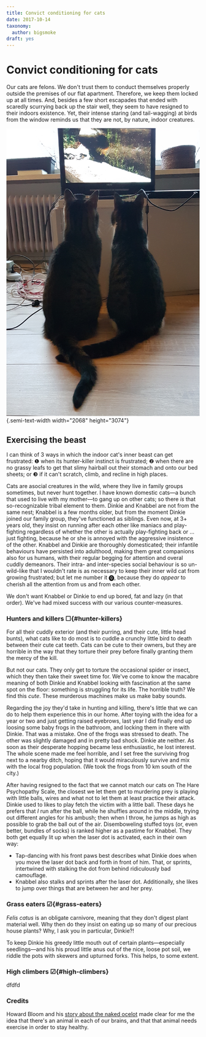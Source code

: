 ```yaml
---
title: Convict conditioning for cats
date: 2017-10-14
taxonomy:
  author: bigsmoke
draft: yes
---
```


# Convict conditioning for cats

Our cats are felons. We don't trust them to conduct themselves properly outside the premises of our flat apartment. Therefore, we keep them locked up at all times. And, besides a few short escapades that ended with scaredly scurrying back up the stair well, they seem to have resigned to their indoors existence. Yet, their intense staring (and tail-wagging) at birds from the window reminds us that they are not, by nature, indoor creatures.

![The bird channel provides a welcome distraction when the cats won't leave me alone in the morning and keep butting into me to demand stimulation. This happens when there are no real-life birds in front of our flat window to gaze at with murder in their eyes.](2018-12-31_Cats_watching_the_bird_channel.jpg){.semi-text-width width="2068" height="3074"}

## Exercising the beast

I can think of 3 ways in which the indoor cat's inner beast can get frustrated: ❶ when its hunter-killer instinct is frustrated; ❷ when there are no grassy leafs to get that slimy hairball out their stomach and onto our bed sheets; or ❸ if it can't scratch, climb, and recline in high places.

Cats are asocial creatures in the wild, where they live in family groups sometimes, but never hunt together. I have known domestic cats—a bunch that used to live with my mother—to gang up on other cats; so there _is_ that so-recognizable tribal element to them. Dinkie and Knabbel are not from the same nest; Knabbel is a few months older, but from the moment Dinkie joined our family group, they've functioned as siblings. Even now, at 3+ years old, they insist on running after each other like maniacs and play-fighting regardless of whether the other is actually play-fighting back or … just fighting, because he or she is annoyed with the aggressive insistence of the other. Knabbel and Dinkie are thoroughly domesticated; their infantile behaviours have persisted into adulthood, making them great companions also for us humans, with their regular begging for attention and overal cuddly demeanors. Their intra- and inter-species social behaviour is so un-wild-like that I wouldn't rate is as necessary to keep their inner wild cat from growing frustrated; but let me number it ⓿, because they do _appear_ to cherish all the attention from us and from each other.

We don't want Knabbel or Dinkie to end up bored, fat and lazy (in that order). We've had mixed success with our various counter-measures.

### Hunters and killers ☐{#hunter-killers}

For all their cuddly exterior (and their purring, and their cute, little head bunts), what cats like to do most is to cuddle a crunchy little bird to death between their cute cat teeth. Cats can be cute to their owners, but they are horrible in the way that they torture their prey before finally granting them the mercy of the kill.

But not our cats. They only get to torture the occasional spider or insect, which they then take their sweet time for. We've come to know the macabre meaning of both Dinkie and Knabbel looking with fascination at the same spot on the floor: something is struggling for its life. The horrible truth? We find this _cute_. These murderous machines make us make baby sounds.

Regarding the joy they'd take in hunting and killing, there's little that we can do to help them experience this in our home. After toying with the idea for a year or two and just getting raised eyebrows, last year I did finally end up loosing some baby frogs in the bathroom, and locking them in there with Dinkie. That was a mistake. One of the frogs was stressed to death. The other was slightly damaged and in pretty bad shock. Dinkie ate neither. As soon as their desperate hopping became less enthusiastic, he lost interest. The whole scene made me feel horrible, and I set free the surviving frog next to a nearby ditch, hoping that it would miraculously survive and mix with the local frog population. (We took the frogs from 10 km south of the city.)

After having resigned to the fact that we cannot match our cats on The Hare Psychopathy Scale, the closest we let them get to murdering prey is playing with little balls, wires and what not to let them at least practice their attack. Dinkie used to likes to play fetch the victim with a little ball. These days he prefers that _I_ run after the ball, while he shuffles around in the middle, trying out different angles for his ambush; then when I throw, he jumps as high as possible to grab the ball out of the air. Disemboweling stuffed toys (or, even better, bundles of socks) is ranked higher as a pastime for Knabbel. They both get equally lit up when the laser dot is activated, each in their own way:

* Tap-dancing with his front paws best describes what Dinkie does when you move the laser dot back and forth in front of him. That, or sprints, intertwined with stalking the dot from behind ridiculously bad camouflage.
* Knabbel also stalks and sprints after the laser dot. Additionally, she likes to jump over things that are between her and her prey.

### Grass eaters ☑{#grass-eaters}

<i lang="la">Felis catus</i> is an obligate carnivore, meaning that they don't digest plant material well. Why then do they insist on eating up so many of our precious house plants? Why, I ask you in particular, Dinkie?!

To keep Dinkie his greedy little mouth out of certain plants—especially seedlings—and his his proud little anus out of the nice, loose pot soil, we riddle the pots with skewers and upturned forks. This helps, to some extent.

### High climbers ☑{#high-climbers}

dfdfd

<!-- TODO: Knabbel's almost-suicide -->

### Credits

Howard Bloom and his [story about the naked ocelot](https://youtu.be/8Z3uHFN7wPI) made clear for me the idea that there's an animal in each of our brains, and that that animal needs exercise in order to stay healthy.
